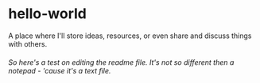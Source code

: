 # hello-world
A place where I'll store ideas, resources, or even share and discuss things with others.

###### So here's a test on editing the readme file. It's not so different then a notepad - 'cause it's a text file.
